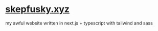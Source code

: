 # [skepfusky.xyz](https://www.skepfusky.xyz)

my awful website written in next.js + typescript with tailwind and sass
